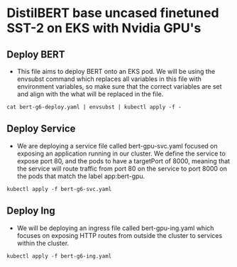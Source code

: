 # DistilBERT base uncased finetuned SST-2 on EKS with Nvidia GPU's

## Deploy BERT

* This file aims to deploy BERT onto an EKS pod. We will be using the envsubst command which replaces all variables in this file with environment variables, so make sure that the correct variables are set and align with the what will be replaced in the file.
```
cat bert-g6-deploy.yaml | envsubst | kubectl apply -f -
```

## Deploy Service

* We are deploying a service file called bert-gpu-svc.yaml focused on exposing an application running in our cluster. We define the service to expose port 80, and the pods to have a targetPort of 8000, meaning that the service will route traffic from port 80 on the service to port 8000 on the pods that match the label app:bert-gpu. 
```
kubectl apply -f bert-g6-svc.yaml
```

## Deploy Ing

* We will be deploying an ingress file called bert-gpu-ing.yaml which focuses on exposing HTTP routes from outside the cluster to services within the cluster. 
```
kubectl apply -f bert-g6-ing.yaml
```